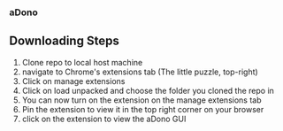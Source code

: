 ### aDono
## Downloading Steps
1. Clone repo to local host machine 
2. navigate to Chrome's extensions tab (The little puzzle, top-right)
3. Click on manage extensions
4. Click on load unpacked and choose the folder you cloned the repo in
5. You can now turn on the extension on the manage extensions tab
6. Pin the extension to view it in the top right corner on your browser
7. click on the extension to view the aDono GUI

